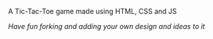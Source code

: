 A Tic-Tac-Toe game made using HTML, CSS and JS

*Have fun forking and adding your own design and ideas to it*

